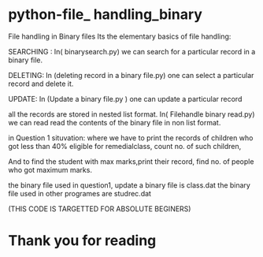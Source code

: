 # python-file_ handling_binary


 File handling in Binary files
Its the elementary basics of file handling:

SEARCHING : In( binarysearch.py) we can search for a particular record in a binary file.

DELETING: In (deleting record in a binary file.py) one can select a particular record and delete it.

UPDATE: In (Update a binary file.py ) one can update a particular record

all the records are stored in nested list format.
In( Filehandle binary read.py) we can read read the contents of the binary file in non list format.

in Question 1  situvation:
where we have to print the records of children who got less than 40%
eligible for remedialclass, count no. of such children,

And to find the student with max marks,print their record, find no. of people who got maximum marks.

the binary file used in question1, update a binary file is class.dat
the binary file used in other programes are studrec.dat


(THIS CODE IS TARGETTED FOR ABSOLUTE BEGINERS)
# Thank you for reading

